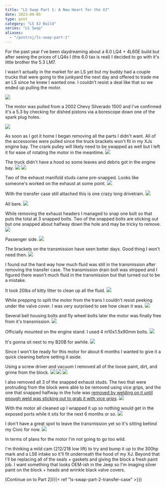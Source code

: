 ```yaml
---
title: "LS Swap Part 1: A New Heart for the XJ"
date: 2023-09-05
type: post
category: "LS XJ Build"
series: "LS Swap"
aliases:
  - "/post/xj/ls-swap-part-1"
---
```


For the past year I've been daydreaming about a 6.0 LQ4 + 4L60E build but after seeing the prices of LQ4s I (the 6.0 tax is real) I decided to go with it's little brother the 5.3 LM7.

I wasn't actually in the market for an LS yet but my buddy had a couple trucks that were going to the junkyard the next day and offered to trade me an LS since he knew I wanted one. I couldn't resist a deal like that so we ended up pulling the motor.

![](images/1.jpg)

The motor was pulled from a 2002 Chevy Silverado 1500 and I've confirmed it's a 5.3 by checking for dished pistons via a borescope down one of the spark plug holes.

![](images/2.jpg)

As soon as I got it home I began removing all the parts I didn't want. All of the accessories were pulled since the truck brackets won't fit in my XJs engine bay. The crank pulley will likely need to be swapped as well but I left it for ease of rotating the motor in the meantime.
![](images/3.jpg)

The truck didn't have a hood so some leaves and debris got in the engine bay.
![](images/4.jpg)
![](images/5.jpg)

Two of the exhaust manifold studs came pre-snapped. Looks like someone's worked on the exhaust at some point.
![](images/7.jpg)

With the transfer case still attached this is one crazy long drivetrain.
![](images/8.jpg)

All bare.
![](images/9.jpg)

While removing the exhaust headers I managed to snap one bolt so that puts the total at 3 snapped bolts. Two of the snapped bolts are sticking out but one snapped about halfway down the hole and may be tricky to remove.
![](images/10.jpg)

Passenger side.
![](images/11.jpg)

The brackets on the transmission have seen better days. Good thing I won't need then.
![](images/12.jpg)

I found out the hard way how much fluid was still in the transmission after removing the transfer case. The transmission drain bolt was stripped and I figured there wasn't much fluid in the transmission but that turned out to be a mistake.

It took 20lbs of kitty litter to clean up all the fluid.
![](images/14.jpg)

While prepping to split the motor from the trans I couldn't resist peeking under the valve cover. I was very surprised to see how clean it was.
![](images/15.jpg)

Several bell housing bolts and fly wheel bolts later the motor was finally free from it's transmission.
![](images/16.jpg)

Officially mounted on the engine stand. I used 4 m10x1.5x90mm bolts.
![](images/17.jpg)

It's gonna sit next to my B20B for awhile.
![](images/18.jpg)

Since I won't be ready for this motor for about 6 months I wanted to give it a quick cleaning before setting it aside.

Using a screw driver and vacuum I removed all of the loose paint, dirt, and grime from the block.
![](images/19.jpg)
![](images/20.jpg)
![](images/21.jpg)

I also removed all 3 of the snapped exhaust studs. The two that were protruding from the block were able to be removed using vice grips, and the one that snapped halfway in the hole was [removed by welding on it until enough weld was sticking out to grab it with vice grips](https://www.youtube.com/watch?v=1bZyw3OSIgk).
![](images/22.jpg)

With the motor all cleaned up I wrapped it up so nothing would get in the exposed ports while it sits for the next 6 months or so.
![](images/25.jpg)

I don't have a great spot to leave the transmission yet so it's sitting behind my Civic for now.
![](images/26.jpg)

In terms of plans for the motor I'm not going to go too wild.

I'm thinking a mild cam (212/218 low lift) to try and bump it up to the 300hp mark and a LS6 intake so it'll fit underneath the hood of my XJ. Beyond that I'll be replacing all of the seals + gaskets and giving the block a fresh paint job. I want something that looks OEM-ish in the Jeep so I'm imaging silver paint on the block + heads and wrinkle black valve covers.

[Continue on to Part 2]({{< ref "ls-swap-part-2-transfer-case" >}})
